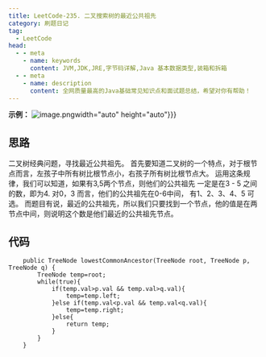 ```yaml
---
title: LeetCode-235. 二叉搜索树的最近公共祖先
category: 刷题日记
tag:
  - LeetCode
head:
  - - meta
    - name: keywords
      content: JVM,JDK,JRE,字节码详解,Java 基本数据类型,装箱和拆箱
  - - meta
    - name: description
      content: 全网质量最高的Java基础常见知识点和面试题总结，希望对你有帮助！
---
```

**示例：**
![image.png](https://www.leyuna.xyz/image/2021-09-29/image.png)width="auto" height="auto"}}}

## 思路
二叉树经典问题，寻找最近公共祖先。
首先要知道二叉树的一个特点，对于根节点而言，左孩子中所有树比根节点小，右孩子所有树比根节点大。
运用这条规律，我们可以知道，如果有3,5两个节点，则他们的公共祖先 一定是在3 - 5 之间的数，即为4.
对0，3 而言，他们的公共祖先在0-6中间， 有1、2、3、4、5 可选。
而题目有说，最近的公共祖先，所以我们只要找到一个节点，他的值是在两节点中间，则说明这个数是他们最近的公共祖先节点。

## 代码
```
    public TreeNode lowestCommonAncestor(TreeNode root, TreeNode p, TreeNode q) {
        TreeNode temp=root;
        while(true){
            if(temp.val>p.val && temp.val>q.val){
                temp=temp.left;
            }else if(temp.val<p.val && temp.val<q.val){
                temp=temp.right;
            }else{
                return temp;
            }
        }
    }
```
